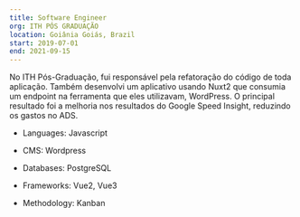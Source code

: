 ```yaml
---
title: Software Engineer
org: ITH PÓS GRADUAÇÃO
location: Goiânia Goiás, Brazil
start: 2019-07-01
end: 2021-09-15
---
```


No ITH Pós-Graduação, fui responsável pela refatoração do código de toda aplicação. Também desenvolvi um aplicativo usando Nuxt2 que consumia um endpoint na ferramenta que eles utilizavam, WordPress. O principal resultado foi a melhoria nos resultados do Google Speed Insight, reduzindo os gastos no ADS.

- Languages: Javascript

- CMS: Wordpress

- Databases: PostgreSQL

- Frameworks: Vue2, Vue3

- Methodology: Kanban
